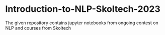 # Introduction-to-NLP-Skoltech-2023
The given repository contains jupyter notebooks from ongoing contest on NLP and courses from Skoltech

